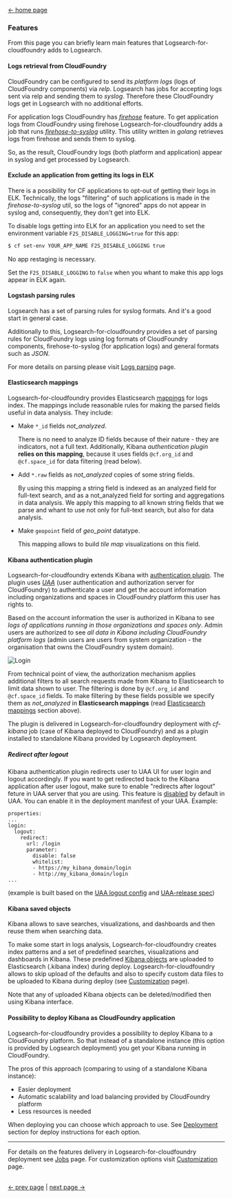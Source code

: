 [<- home page](../README.md)
### Features

From this page you can briefly learn main features that Logsearch-for-cloudfoundry adds to Logsearch.

#### Logs retrieval from CloudFoundry

CloudFoundry can be configured to send its _platform logs_ (logs of CloudFoundry components) via _relp_. Logsearch has jobs for accepting logs sent via relp and sending them to _syslog_. Therefore these CloudFoundry logs get in Logsearch with no additional efforts.

For application logs CloudFoundry has [_firehose_](https://github.com/cloudfoundry/firehose-plugin) feature. To get application logs from CloudFoundry using firehose Logsearch-for-cloudfoundry adds a job that runs [_firehose-to-syslog_](https://github.com/cloudfoundry-community/firehose-to-syslog/) utility. This utility written in _golang_ retrieves logs from firehose and sends them to syslog.

So, as the result, CloudFoundry logs (both platform and application) appear in syslog and get processed by Logsearch.

#### Exclude an application from getting its logs in ELK

There is a possibility for CF applications to opt-out of getting their logs in ELK. Technically, the logs "filtering" of such applications is made in the _firehose-to-syslog_ util, so the logs of "ignored" apps do not appear in syslog and, consequently, they don't get into ELK.

To disable logs getting into ELK for an application you need to set the environment variable `F2S_DISABLE_LOGGING=true` for this app:
```sh
$ cf set-env YOUR_APP_NAME F2S_DISABLE_LOGGING true
```
No app restaging is necessary.

Set the `F2S_DISABLE_LOGGING` to `false` when you whant to make this app logs appear in ELK again.

#### Logstash parsing rules

Logsearch has a set of parsing rules for syslog formats. And it's a good start in general case.

Additionally to this, Logsearch-for-cloudfoundry provides a set of parsing rules for CloudFoundry logs using log formats of CloudFoundry components, firehose-to-syslog (for application logs) and general formats such as _JSON_.

For more details on parsing please visit [Logs parsing](logs-parsing.md) page.

#### Elasticsearch mappings

Logsearch-for-cloudfoundry provides Elasticsearch [mappings](../jobs/elasticsearch-config-lfc/templates/index-mappings.json.erb) for logs index. The mappings include reasonable rules for making the parsed fields useful in data analysis. They include:

* Make `*_id` fields *not_analyzed*. 

  There is no need to analyze ID fields because of their nature - they are indicators, not a full text. Additionally, Kibana *authentication plugin* __relies on this mapping__, because it uses fields `@cf.org_id` and `@cf.space_id` for data filtering (read below).

* Add `*.raw` fields as *not_analyzed* copies of some string fields. 

  By using this mapping a string field is indexed as an analyzed field for full-text search, and as a not_analyzed field for sorting and aggregations in data analysis. We apply this mapping to all known string fields that we parse and whant to use not only for full-text search, but also for data analysis.

* Make `geopoint` field of *geo_point* datatype.

  This mapping allows to build *tile map* visualizations on this field.

#### Kibana authentication plugin

Logsearch-for-cloudfoundry extends Kibana with [authentication plugin](../src/kibana-cf_authentication). The plugin uses [_UAA_](https://github.com/cloudfoundry/uaa) (user authentication and authorization server for CloudFoundry) to authenticate a user and get the account information including organizations and spaces in CloudFoundry platform this user has rights to. 

Based on the account information the user is authorized in Kibana to see *logs of applications running in those organizations and spaces only*. Admin users are authorized to see *all data in Kibana including CloudFoundry platform logs* (admin users are users from system organization - the organisation that owns the CloudFoundry system domain).

![Login](img/login.png)

From technical point of view, the authorization mechanism applies additional filters to all search requests made from Kibana to Elasticsearch to limit data shown to user. The filtering is done by `@cf.org_id` and `@cf.space_id` fields. To make filtering by these fields possible we specify them as *not_analyzed* in **Elasticsearch mappings** (read [Elasticsearch mappings](#elasticsearch-mappings) section above).

The plugin is delivered in Logsearch-for-cloudfoundry deployment with _cf-kibana_ job (case of Kibana deployed to CloudFoundry) and as a plugin installed to standalone Kibana provided by Logsearch deployment.

##### Redirect after logout
Kibana authentication plugin redirects user to UAA UI for user login and logout accordingly. If you want to get redirected back to the Kibana application after user logout, make sure to enable "redirects after logout" feture in UAA server that you are using. This feature is [disabled](https://github.com/cloudfoundry/uaa/blob/3.9.3/uaa/src/main/webapp/WEB-INF/spring-servlet.xml#L440) by default in UAA. You can enable it in the deployment manifest of your UAA. Example:
```
properties:
...
login:
  logout:
    redirect:
      url: /login
      parameter:
        disable: false
        whitelist:
        - https://my_kibana_domain/login
        - http://my_kibana_domain/login
...
```
(example is built based on the [UAA logout config](https://github.com/cloudfoundry/uaa/blob/3.9.3/uaa/src/main/resources/login.yml#L38-L45) and [UAA-release spec](https://github.com/cloudfoundry/uaa-release/blob/v24/jobs/uaa/spec#L190-L199))

#### Kibana saved objects

Kibana allows to save searches, visualizations, and dashboards and then reuse them when searching data. 

To make some start in logs analysis, Logsearch-for-cloudfoundry creates index patterns and a set of predefined searches, visualizations and dashboards in Kibana. These predefined [Kibana objects](../jobs/upload-kibana-objects/templates/kibana-objects) are uploaded to Elasticsearch (.kibana index) during deploy. Logsearch-for-cloudfoundry allows to skip upload of the defaults and also to specify custom data files to be uploaded to Kibana during deploy (see [Customization](customization.md) page).

Note that any of uploaded Kibana objects can be deleted/modified then using Kibana interface.

#### Possibility to deploy Kibana as CloudFoundry application

Logsearch-for-cloudfoundry provides a possibility to deploy Kibana to a CloudFoundry platform. So that instead of a standalone instance (this option is provided by Logsearch deployment) you get your Kibana running in CloudFoundry.

The pros of this approach (comparing to using of a standalone Kibana instance):

* Easier deployment
* Automatic scalability and load balancing provided by CloudFoundry platform
* Less resources is needed

When deploying you can choose which approach to use. See [Deployment](deployment.md) section for deploy instructions for each option.

---
For details on the features delivery in Logsearch-for-cloudfoundry deployment see [Jobs](jobs.md) page. For customization options visit [Customization](customization.md) page.

</br>[<- prev page](intro.md) | [next page ->](jobs.md)
